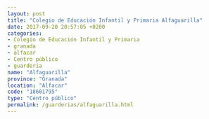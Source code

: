 ```yaml
---
layout: post
title: "Colegio de Educación Infantil y Primaria Alfaguarilla"
date: 2017-09-20 20:57:05 +0200
categories:
- Colegio de Educación Infantil y Primaria
- granada
- alfacar
- Centro público
- guarderia
name: "Alfaguarilla"
province: "Granada"
location: "Alfacar"
code: "18601795"
type: "Centro público"
permalink: /guarderias/alfaguarilla.html
---
```

